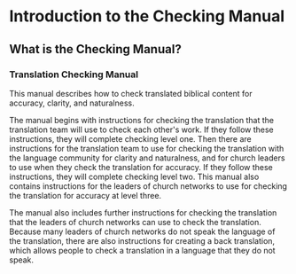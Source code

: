 # Introduction to the Checking Manual #

## What is the Checking Manual? ##


### Translation Checking Manual

This manual describes how to check translated biblical content for accuracy, clarity, and naturalness.


The manual begins with instructions for checking the translation that the translation team will use to check each other's work. If they follow these instructions, they will complete checking level one. Then there are instructions for the translation team to use for checking the translation with the language community for clarity and naturalness, and for church leaders to use when they check the translation for accuracy. If they follow these instructions, they will complete checking level two. This manual also contains instructions for the leaders of church networks to use for checking the translation for accuracy at level three.


The manual also includes further instructions for checking the translation that the leaders of church networks can use to check the translation. Because many leaders of church networks do not speak the language of the translation, there are also instructions for creating a back translation, which allows people to check a translation in a language that they do not speak.